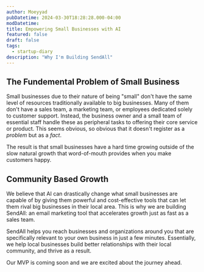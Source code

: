 ```yaml
---
author: Moeyyad
pubDatetime: 2024-03-30T18:28:28.000-04:00
modDatetime:
title: Empowering Small Businesses with AI
featured: false
draft: false
tags:
  - startup-diary
description: "Why I'm Building SendAll"
---
```


## The Fundemental Problem of Small Business

Small businesses due to their nature of being "small" don't have the same level of resources traditionally available to big businesses. Many of them don't have a sales team, a marketing team, or employees dedicated solely to customer support. Instead, the business owner and a small team of essential staff handle these as peripheral tasks to offering their core service or product. This seems obvious, so obvious that it doesn't register as a _problem_ but as a _fact_.

The result is that small businesses have a hard time growing outside of the slow natural growth that word-of-mouth provides when you make customers happy.

## Community Based Growth

We believe that AI can drastically change what small businesses are capable of by giving them powerful and cost-effective tools that can let them rival big businesses in their local area. This is why we are building SendAll: an email marketing tool that accelerates growth just as fast as a sales team.

SendAll helps you reach businesses and organizations around you that are specifically relevant to your own business in just a few minutes. Essentially, we help local businesses build better relationships with their local community, and thrive as a result.

Our MVP is coming soon and we are excited about the journey ahead.
